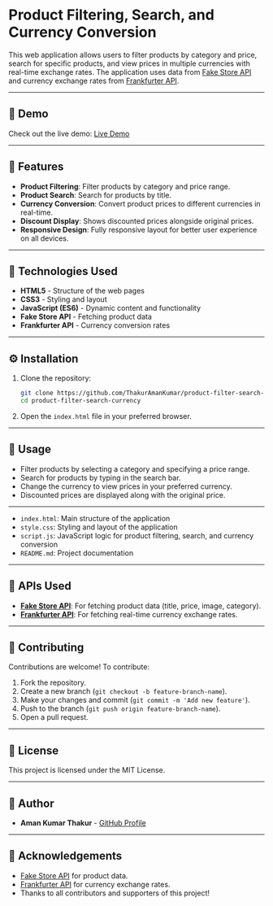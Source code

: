 # Product Filtering, Search, and Currency Conversion

This web application allows users to filter products by category and price, search for specific products, and view prices in multiple currencies with real-time exchange rates. The application uses data from [Fake Store API](https://fakestoreapi.com) and currency exchange rates from [Frankfurter API](https://www.frankfurter.app).

---

## 🚀 Demo

Check out the live demo: [Live Demo](https://product-explorer-chi.vercel.app)

---

## 🌟 Features

- **Product Filtering**: Filter products by category and price range.
- **Product Search**: Search for products by title.
- **Currency Conversion**: Convert product prices to different currencies in real-time.
- **Discount Display**: Shows discounted prices alongside original prices.
- **Responsive Design**: Fully responsive layout for better user experience on all devices.

---

## 🔧 Technologies Used

- **HTML5** - Structure of the web pages
- **CSS3** - Styling and layout
- **JavaScript (ES6)** - Dynamic content and functionality
- **Fake Store API** - Fetching product data
- **Frankfurter API** - Currency conversion rates

---

## ⚙️ Installation

1. Clone the repository:

    ```bash
    git clone https://github.com/ThakurAmanKumar/product-filter-search-currency.git
    cd product-filter-search-currency
    ```

2. Open the `index.html` file in your preferred browser.

---

## 📌 Usage

- Filter products by selecting a category and specifying a price range.
- Search for products by typing in the search bar.
- Change the currency to view prices in your preferred currency.
- Discounted prices are displayed along with the original price.

---


- `index.html`: Main structure of the application
- `style.css`: Styling and layout of the application
- `script.js`: JavaScript logic for product filtering, search, and currency conversion
- `README.md`: Project documentation

---

## 🔗 APIs Used

- **[Fake Store API](https://fakestoreapi.com)**: For fetching product data (title, price, image, category).
- **[Frankfurter API](https://www.frankfurter.app)**: For fetching real-time currency exchange rates.

---

## 🤝 Contributing

Contributions are welcome! To contribute:

1. Fork the repository.
2. Create a new branch (`git checkout -b feature-branch-name`).
3. Make your changes and commit (`git commit -m 'Add new feature'`).
4. Push to the branch (`git push origin feature-branch-name`).
5. Open a pull request.

---

## 📜 License

This project is licensed under the MIT License.

---

## 👤 Author

- **Aman Kumar Thakur** - [GitHub Profile](https://github.com/ThakurAmanKumar)

---

## 🙏 Acknowledgements

- [Fake Store API](https://fakestoreapi.com) for product data.
- [Frankfurter API](https://www.frankfurter.app) for currency exchange rates.
- Thanks to all contributors and supporters of this project!

